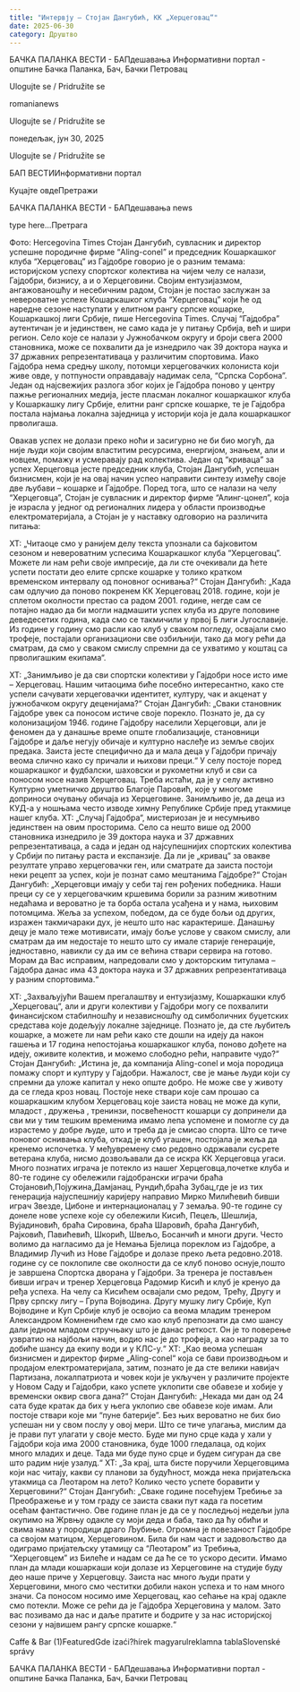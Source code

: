 ```yaml
---
title: "Интервју – Стојан Дангубић, КК „Херцеговац“"
date: 2025-06-30
category: Друштво
---
```


БАЧКА ПАЛАНКА ВЕСТИ - БАПдешавања Информативни портал - општине Бачка Паланка, Бач, Бачки Петровац

Ulogujte se / Pridružite se

romanianews

Ulogujte se / Pridružite se

понедељак, јун 30, 2025

Ulogujte se / Pridružite se

БАП ВЕСТИИнформативни портал

Куцајте овдеПретражи

БАЧКА ПАЛАНКА ВЕСТИ - БАПдешавања news

type here...Претрага

Фото: Hercegovina Times
            Стојан Дангубић, сувласник и директор успешне породичне фирме “Aling-conel” и председник Кошаркашког клуба “Херцеговац” из Гајдобре говорио је о разним темама: историјском успеху спортског колектива на чијем челу се налази, Гајдобри, бизнису, а и о Херцеговини. Својим ентузијазмом, ангажованошћу и несебичним радом, Стојан је постао заслужан за невероватне успехе Кошаркашког клуба “Херцеговац” који ће од наредне сезоне наступати у елитном рангу српске кошарке, Кошаркашкој лиги Србије, пише Hercegovina Times.
Случај “Гајдобра” аутентичан је и јединствен, не само када је у питању Србија, већ и шири регион. Село које се налази у Јужнобачком округу и броји свега 2000 становника, може се похвалити да је изнедрило чак 39 доктора наука и 37 државних репрезентативаца у различитим спортовима. Иако Гајдобра нема средњу школу, потомци херцеговачких колониста који живе овде, у потпуности оправдавају надимак села, “Српска Сорбона”.
Један од најсвежијих разлога због којих је Гајдобра поново у центру пажње регионалних медија, јесте пласман локалног кошаркашког клуба у Кошаркашку лигу Србије, елитни ранг српске кошарке, те је Гајдобра постала најмања локална заједница у историји која је дала кошаркашког прволигаша.


Овакав успех не долази преко ноћи и засигурно не би био могућ, да није људи који својим властитим ресурсима, енергијом, знањем, али и новцем, помажу и усмеравају рад колектива. Један од “криваца” за успех Херцеговца јесте председник клуба, Стојан Дангубић, успешан бизнисмен, који је на овај начин успео направити синтезу између своје две љубави – кошарке и Гајдобре. Поред тога, што се налази на челу “Херцеговца”, Стојан је сувласник и директор фирме “Алинг-цонел”, која је израсла у једног од регионалних лидера у области производње електроматеријала, а Стојан је у наставку одговорио на различита питања:


ХТ: „Читаоце смо у ранијем делу текста упознали са бајковитом сезоном и невероватним успесима Кошаркашког клуба “Херцеговац”. Можете ли нам рећи своје импресије, да ли сте очекивали да ћете успети постати део елите српске кошарке у толико кратком временском интервалу од поновног оснивања?“
Стојан Дангубић: „Када сам одлучио да поново покренем КК Херцеговац 2018. године, који је сплетом околности престао са радом 2001. године, негде сам се потајно надао да би могли надмашити успех клуба из друге половине деведесетих година, када смо се такмичили у првој Б лиги Југославије. Из године у годину смо расли као клуб у сваком погледу, освајали смо трофеје, постајали организациони све озбиљнији, тако да могу рећи да сматрам, да смо у сваком смислу спремни да се ухватимо у коштац са прволигашким екипама“.


ХТ: „Занимљиво је да сви спортски колективи у Гајдобри носе исто име – Херцеговац. Нашим читаоцима биће посебно интересантно, како сте успели сачувати херцеговачки идентитет, културу, чак и акценат у јужнобачком округу деценијама?“
Стојан Дангубић: „Сваки становник Гајдобре увек са поносом истиче своје порекло. Познато је, да су колонизацијом 1946. године Гајдобру населили Херцеговци, али је феномен да у данашње време опште глобализације, становници Гајдобре и даље негују обичаје и културно наслеђе из земље својих предака. Заиста јесте специфично да и мала деца у Гајдобри причају веома слично како су причали и њихови преци.“
У селу постоје поред кошаркашког и фудбалски, шаховски и рукометни клуб и сви са поносом носе назив Херцеговац. Треба истаћи, да је у селу активно Културно уметничко друштво Благоје Паровић, које у многоме доприноси очувању обичаја из Херцеговине. Занимљиво је, да деца из КУД-а у ношњама често изводе химну Републике Србије пред утакмице нашег клуба.
ХТ: „Случај Гајдобра“, мистериозан је и несумњиво јединствен на овим просторима. Село са нешто више од 2000 становника изнедрило је 39 доктора наука и 37 државних репрезентативаца, а сада и један од најсупешнијих спортских колектива у Србији по питању раста и експанзије. Да ли је „кривац“ за овакве резултате управо херцеговачки ген, или сматрате да заиста постоји неки рецепт за успех, који је познат само мештанима Гајдобре?“
Стојан Дангубић: „Херцеговци имају у себи тај ген рођених победника. Наши преци су се у херцеговачким кршевима борили за разним животним недаћама и вероватно је та борба остала усађена и у нама, њиховим потомцима. Жеља за успехом, победом, да се буде бољи од других, изражен такмичараки дух, је нешто што нас карактерише. Данашњу децу је мало теже мотивисати, имају боље услове у сваком смислу, али сматрам да им недостаје то нешто што су имале старије генерације, једноставно, навикли су да им се већина ствари сервира на готово. Морам да Вас исправим, напредовали смо у докторским титулама – Гајдобра данас има 43 доктора наука и 37 државних репрезентативаца у разним спортовима.“


ХТ: „Захваљујући Вашем прегалаштву и ентузијазму, Кошаркашки клуб „Херцеговац“, али и други колективи у Гајдобри могу се похвалити финансијском стабилношћу и независношћу од симболичних буџетских средстава које додељују локалне заједнице. Познато је, да сте љубитељ кошарке, а можете ли нам рећи како сте дошли на идеју да након гашења и 17 година непостојања кошаркашког клуба, поново дођете на идеју, оживите колектив, и можемо слободно рећи, направите чудо?“
Стојан Дангубић: „Истина је, да компанија Aling-conel и моја породица помажу спорт и културу у Гајдобри. Нажалост, све је мање људи који су спремни да уложе капитал у неко опште добро. Не може све у животу да се гледа кроз новац. Постоје неке ствари које сам прошао са кошаркашким клубом Херцеговац које заиста новац не може да купи, младост , дружења , тренинзи, посвећеностт кошарци су допринели да сви ми у тим тешким временима имамо лепа успомене и помогле су да израстемо у добре људе, што и треба да је смисао спорта. Што се тиче поновог оснивања клуба, откад је клуб угашен, постојала је жеља да кренемо испочетка. У међувремену смо редовно одржавали сусрете ветерана клуба, нисмо дозвољавали да се искра КК Херцеговца угаси. Много познатих играча је потекло из нашег Херцеговца,почетке клуба и 80-те године су обележили гајдобрански играчи браћа Стојановић,Појужина,Дамјанац, Рундић,браћа Зубац,где је из тих генерација најуспешнију каријеру направио Мирко Милићевић бивши играч Звезде, Цибоне и интернационалац у 7 земаља. 90-те године су донеле нове успехе које су обележили Кисић, Пецељ, Шешлија, Вујадиновић, браћа Сировина, браћа Шаровић, браћа Дангубић, Рајковић, Павићевић, Шкорић, Швељо, Босанчић и многи други. Често волимо да нагласимо да је Немања Бјелица пореклом из Гајдобре, а Владимир Лучић из Нове Гајдобре и долазе преко љета редовно.2018. године су се поклопиле све околности да се клуб поново оснује,пошто је завршена Спортска дворана у Гајдобри. За тренера је постављен бивши играч и тренер Херцеговца Радомир Кисић и клуб је кренуо да ређа успеха. На челу са Кисићем освајали смо редом, Трећу, Другу и Прву српску лигу – Група Војводина. Другу мушку лигу Србије, Куп Војводине и Куп Србије клуб је освојио са веома младим тренером Александром Комненићем где смо као клуб препознати да смо шансу дали једном младом стручњаку што је данас реткост. Он је то поверење узвратио на најбољи начин, водио нас је до трофеја, а као награду за то добиће шансу да екипу води и у КЛС-у.“
ХТ: „Као веома успешан бизнисмен и директор фирме „Aling-conel“ која се бави производњом и продајом електроматеријала, затим, познато је да сте велики навијач Партизана, локалпатриота и човек који је укључен у различите пројекте у Новом Саду и Гајдобри, како успете уклопити све обавезе и хобије у временски оквир свога дана?“
Стојан Дангубић: „Некада ми дан од 24 сата буде кратак да бих у њега уклопио све обавезе које имам. Али постоје ствари које ми “пуне батерије”. Без њих вероватно не бих био успешан ни у свом послу у овој мери. Што се тиче улагања, мислим да је прави пут улагати у своје место. Буде ми пуно срце када у хали у Гајдобри која има 2000 становника, буде 1000 гледалаца, од којих много младих и деце. Тада ми буде пуно срце и будем сигуран да све што радим није узалуд.“
ХТ: „За крај, шта бисте поручили Херцеговцима који нас читају, какви су планови за будућност, можда нека пријатељска утакмица са Леотаром на лето? Колико често успете боравити у Херцеговини?“
Стојан Дангубић: „Сваке године посећујем Требиње за Преображење и у том граду се заиста сваки пут када га посетим осећам фантастично. Ове године план је да се у последњој недељи јула окупимо на Жрвњу одакле су моји деда и баба, тако да ћу обићи и свима нама у породици драго Љубиње. Огромна је повезаност Гајдобре са својом матицом, Херцеговином. Била би нам част и задовољство да одиграмо пријатељску утамицу са “Леотаром” из Требиња, “Херцеговцем” из Билеће и надам се да ће се то ускоро десити. Имамо план да млади кошаркаши који долазе из Херцеговине на студије буду део наше приче у Херцеговцу. Заиста нас много људи прати у Херцеговини, много смо честитки добили након успеха и то нам много значи. Са поносом носимо име Херцеговац, као сећање на крај одакле смо потекли. Може се рећи да је Гајдобра Херцеговина у малом. Зато вас позивамо да нас и даље пратите и бодрите у за нас историјској сезони у највишем рангу српске кошарке.“

Caffe & Bar (1)FeaturedGde izaći?hírek magyarulreklamna tablaSlovenské správy

БАЧКА ПАЛАНКА ВЕСТИ - БАПдешавања Информативни портал - општине Бачка Паланка, Бач, Бачки Петровац
